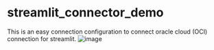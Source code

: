 # streamlit_connector_demo
This is an easy connection configuration to connect oracle cloud (OCI) connection for streamlit.
![image](https://github.com/subratcall/streamlit_connector_demo/assets/10153638/9c75f49b-b9fd-4632-b549-39e41a608ab1)
